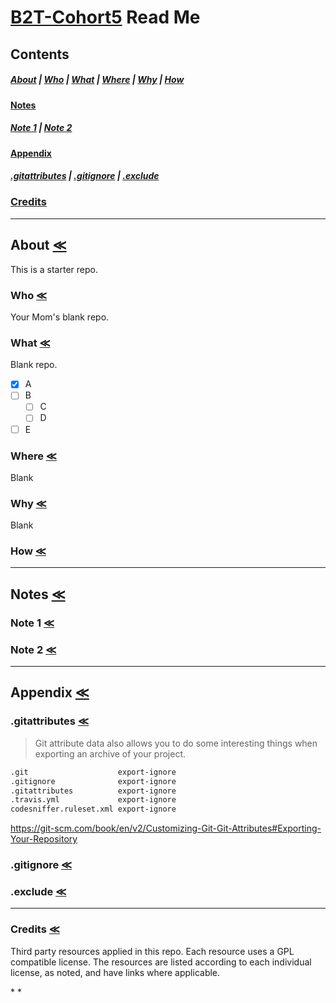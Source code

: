 # [B2T-Cohort5](https://github.com/otherness-space/B2T-Cohort4) Read Me

## Contents

##### [About](#about-) \| [Who](#who-) \| [What](#what-) \| [Where](#where-) \| [Why](#why-) \| [How](#how-)

#### [Notes](#notes-)

##### [Note 1](#note-1-) \| [Note 2](#note-2-)

#### [Appendix](#appendix-)

##### [.gitattributes](#gitattributes-) \| [.gitignore](#gitignore-) \| [.exclude](#exclude-)

### [Credits](#credits-)

* * *

## About [≪](#b2t-cohort5-read-me)

This is a starter repo.

### Who [≪](#b2t-cohort5-read-me)

Your Mom's blank repo.

### What [≪](#b2t-cohort5-read-me)

Blank repo.

-   [x] A
-   [ ] B
    -   [ ] C
    -   [ ] D
-   [ ] E

### Where [≪](#b2t-cohort5-read-me)

Blank

### Why [≪](#b2t-cohort5-read-me)

Blank

### How [≪](#b2t-cohort5-read-me)

* * *

## Notes [≪](#b2t-cohort5-read-me)

### Note 1 [≪](#b2t-cohort5-read-me)

### Note 2 [≪](#b2t-cohort5-read-me)

* * *

## Appendix [≪](#b2t-cohort5-read-me)

### .gitattributes [≪](#b2t-cohort5-read-me)

> Git attribute data also allows you to do some interesting things when exporting an archive of your project.

```markdown
.git                    export-ignore
.gitignore              export-ignore
.gitattributes          export-ignore
.travis.yml             export-ignore
codesniffer.ruleset.xml export-ignore
```

<https://git-scm.com/book/en/v2/Customizing-Git-Git-Attributes#Exporting-Your-Repository>

### .gitignore [≪](#b2t-cohort5-read-me)

### .exclude [≪](#b2t-cohort5-read-me)

* * *

### Credits [≪](#b2t-cohort5-read-me)

Third party resources applied in this repo. Each resource uses a GPL compatible license. The resources are listed according to each individual license, as noted, and have links where applicable.

\*
  \*
